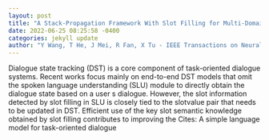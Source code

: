 ```yaml
--- 
layout: post 
title: "A Stack-Propagation Framework With Slot Filling for Multi-Domain Dialogue State Tracking" 
date: 2022-06-25 08:25:58 -0400 
categories: jekyll update 
author: "Y Wang, T He, J Mei, R Fan, X Tu - IEEE Transactions on Neural Networks and , 2022" 
--- 
```

Dialogue state tracking (DST) is a core component of task-oriented dialogue systems. Recent works focus mainly on end-to-end DST models that omit the spoken language understanding (SLU) module to directly obtain the dialogue state based on a user s dialogue. However, the slot information detected by slot filling in SLU is closely tied to the slotvalue pair that needs to be updated in DST. Efficient use of the key slot semantic knowledge obtained by slot filling contributes to improving the Cites: A simple language model for task-oriented dialogue